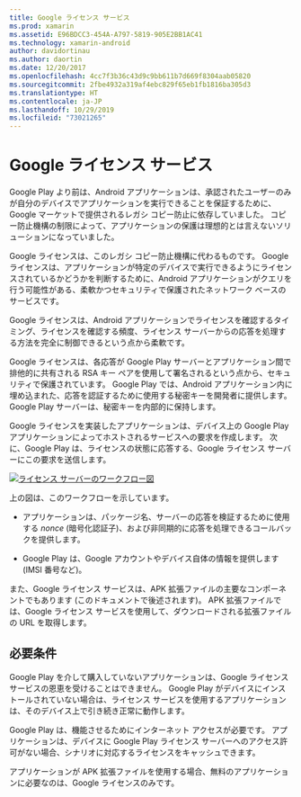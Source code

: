 ```yaml
---
title: Google ライセンス サービス
ms.prod: xamarin
ms.assetid: E96BDCC3-454A-A797-5819-905E2BB1AC41
ms.technology: xamarin-android
author: davidortinau
ms.author: daortin
ms.date: 12/20/2017
ms.openlocfilehash: 4cc7f3b36c43d9c9bb611b7d669f8304aab05820
ms.sourcegitcommit: 2fbe4932a319af4ebc829f65eb1fb1816ba305d3
ms.translationtype: HT
ms.contentlocale: ja-JP
ms.lasthandoff: 10/29/2019
ms.locfileid: "73021265"
---
```

# <a name="google-licensing-services"></a>Google ライセンス サービス

Google Play より前は、Android アプリケーションは、承認されたユーザーのみが自分のデバイスでアプリケーションを実行できることを保証するために、Google マーケットで提供されるレガシ コピー防止に依存していました。 コピー防止機構の制限によって、アプリケーションの保護は理想的とは言えないソリューションになっていました。

Google ライセンスは、このレガシ コピー防止機構に代わるものです。
Google ライセンスは、アプリケーションが特定のデバイスで実行できるようにライセンスされているかどうかを判断するために、Android アプリケーションがクエリを行う可能性がある、柔軟かつセキュリティで保護されたネットワーク ベースのサービスです。

Google ライセンスは、Android アプリケーションでライセンスを確認するタイミング、ライセンスを確認する頻度、ライセンス サーバーからの応答を処理する方法を完全に制御できるという点から柔軟です。

Google ライセンスは、各応答が Google Play サーバーとアプリケーション間で排他的に共有される RSA キー ペアを使用して署名されるという点から、セキュリティで保護されています。 Google Play では、Android アプリケーション内に埋め込まれた、応答を認証するために使用する秘密キーを開発者に提供します。 Google Play サーバーは、秘密キーを内部的に保持します。

Google ライセンスを実装したアプリケーションは、デバイス上の Google Play アプリケーションによってホストされるサービスへの要求を作成します。 次に、Google Play は、ライセンスの状態に応答する、Google ライセンス サーバーにこの要求を送信します。 

[![ライセンス サーバーのワークフロー図](google-licensing-services-images/gp-licensing-service-overview.png)](google-licensing-services-images/gp-licensing-service-overview.png#lightbox)

上の図は、このワークフローを示しています。 

- アプリケーションは、パッケージ名、サーバーの応答を検証するために使用する *nonce* (暗号化認証子)、および非同期的に応答を処理できるコールバックを提供します。 

- Google Play は、Google アカウントやデバイス自体の情報を提供します (IMSI 番号など)。 

また、Google ライセンス サービスは、APK 拡張ファイルの主要なコンポーネントでもあります (このドキュメントで後述されます)。 APK 拡張ファイルでは、Google ライセンス サービスを使用して、ダウンロードされる拡張ファイルの URL を取得します。

## <a name="requirements"></a>必要条件

Google Play を介して購入していないアプリケーションは、Google ライセンス サービスの恩恵を受けることはできません。 Google Play がデバイスにインストールされていない場合は、ライセンス サービスを使用するアプリケーションは、そのデバイス上で引き続き正常に動作します。

Google Play は、機能させるためにインターネット アクセスが必要です。 アプリケーションは、デバイスに Google Play ライセンス サーバーへのアクセス許可がない場合、シナリオに対応するライセンスをキャッシュできます。

アプリケーションが APK 拡張ファイルを使用する場合、無料のアプリケーションに必要なのは、Google ライセンスのみです。
